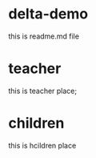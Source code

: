 # delta-demo
this is readme.md file
 
 # teacher 
 this is teacher place;

 # children 
 this is hcildren place
 